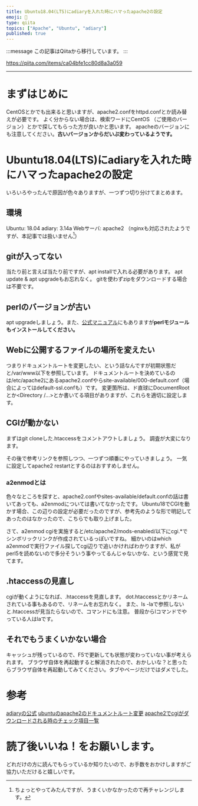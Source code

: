 ```yaml
---
title: Ubuntu18.04(LTS)にadiaryを入れた時にハマったapache2の設定
emoji: 📝
type: qiita
topics: ["Apache", "Ubuntu", "adiary"]
published: true
---
```


:::message
この記事はQiitaから移行しています。
:::

https://qiita.com/items/ca04bfe1cc80d8a3a059

---

# まずはじめに
CentOSとかでも出来ると思いますが、apache2.confをhttpd.confとか読み替えが必要です。
よく分からない場合は、検索ワードにCentOS （ご使用のバージョン）とかで探してもらった方が良いかと思います。
apacheのバージョンにも注意してください。**古いバージョンからだいぶ変わっているようです。**

# Ubuntu18.04(LTS)にadiaryを入れた時にハマったapache2の設定
いろいろやったんで原因が色々ありますが、一つずつ切り分けてまとめます。

## 環境
Ubuntu: 18.04
adiary: 3.14a
Webサーバ: apache2
（nginxも対応されたようですが、本記事では扱いません[^1]）

[^1]: ちょっとやってみたんですが、うまくいかなかったので再チャレンジします。

## gitが入ってない
当たり前と言えば当たり前ですが、apt installで入れる必要があります。
apt update & apt upgradeもお忘れなく。
gitを使わずzipをダウンロードする場合は不要です。

## perlのバージョンが古い
apt upgradeしましょう。また、<a href="https://adiary.org/v3man/install2/#k4p2">公式マニュアル</a>にもありますが**perlモジュールもインストールしてください。**

## Webに公開するファイルの場所を変えたい
つまりドキュメントルートを変更したい、という話なんですが初期状態だと/var/www以下を参照しています。
ドキュメントルートを決めているのは/etc/apache2にあるapache2.confやらsite-available/000-default.conf（場合によってはdefault-ssl.confも）です。
変更箇所は、ド直球にDocumentRootとか<Directory /...>とか書いてる項目がありますが、これらを適切に設定します。

## CGIが動かない
まずはgit cloneした.htaccessをコメントアウトしましょう。
調査が大変になります。

その後で参考リンクを参照しつつ、一つずつ順番にやっていきましょう。
一気に設定してapache2 restartとするのはおすすめしません。

### a2enmodとは
色々なところを探すと、apache2.confやsites-available/default.confの話は書いてあっても、a2enmodについては書いてなかったです。
Ubuntu18でCGIを動かす場合、この辺りの設定が必要だったのですが、参考先のような形で明記してあったのはなかったので、こちらでも取り上げました。

さて、a2enmod cgiを実施すると/etc/apache2/mods-enabled/以下にcgi.*でシンボリックリンクが作成されているっぽいですね。
細かいのはwhich a2enmodで実行ファイル探してcgi辺りで追いかければわかりますが、私がperl5を読めないので多分そういう事やってるんじゃないかな、という感覚で見てます。

## .htaccessの見直し
cgiが動くようになれば、.htaccessを見直します。
dot.htaccessとかリネームされている事もあるので、リネームをお忘れなく。
また、ls -laで参照しないと.htaccessが見当たらないので、コマンドにも注意。
普段からlコマンドでやっている人はlaです。

## それでもうまくいかない場合
キャッシュが残っているので、F5で更新しても状態が変わっていない事が考えられます。
ブラウザ自体を再起動すると解消されたので、おかしいな？と思ったらブラウザ自体を再起動してみてください。タブやページだけではダメでした。

# 参考
<a href="https://adiary.org">adiaryの公式</a>
<a href="https://qiita.com/rakuraku0615/items/6af72e5524228d7c0f9b">ubuntuのapache2のドキュメントルート変更</a>
<a href="http://auewe.hatenablog.com/entry/2016/06/13/170457">apache2でcgiがダウンロードされる時のチェック項目一覧</a>

# 読了後いいね！をお願いします。
どれだけの方に読んでもらっているか知りたいので、お手数をおかけしますがご協力いただけると嬉しいです。

